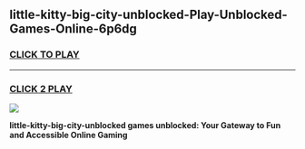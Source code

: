 
## little-kitty-big-city-unblocked-Play-Unblocked-Games-Online-6p6dg
<h3>
<a href="https://premium76.site?title=little-kitty-big-city-unblocked&ref=25A">CLICK TO PLAY</a></h3>
<hr>

<h3>
<a href="https://premium76.site?title=little-kitty-big-city-unblocked&ref=25A">CLICK 2 PLAY</a>
  
</h3>

<a href="https://premium76.site?title=little-kitty-big-city-unblocked&ref=25A"><img src="https://clearcache.store/games.png"></a>


**little-kitty-big-city-unblocked games unblocked: Your Gateway to Fun and Accessible Online Gaming**
